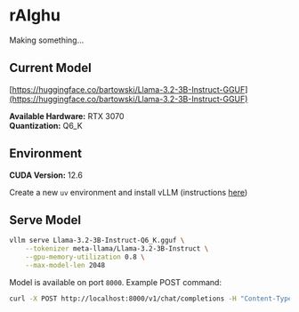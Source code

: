 # rAIghu
Making something...

## Current Model
[https://huggingface.co/bartowski/Llama-3.2-3B-Instruct-GGUF](https://huggingface.co/bartowski/Llama-3.2-3B-Instruct-GGUF)

**Available Hardware:** RTX 3070  
**Quantization:** Q6_K

## Environment
**CUDA Version:** 12.6

Create a new `uv` environment and install vLLM (instructions [here](https://docs.vllm.ai/en/latest/getting_started/installation/gpu.html#set-up-using-python))

## Serve Model

```bash
vllm serve Llama-3.2-3B-Instruct-Q6_K.gguf \
    --tokenizer meta-llama/Llama-3.2-3B-Instruct \
    --gpu-memory-utilization 0.8 \
    --max-model-len 2048
```

Model is available on port `8000`. Example POST command:

```bash
curl -X POST http://localhost:8000/v1/chat/completions -H "Content-Type: application/json" -d '{"model": "Llama-3.2-3B-Instruct-Q6_K.gguf", "messages": [{"role": "user", "content": "How are you doing?"}], "max_tokens": 100, "temperature": 0.7}'
```
